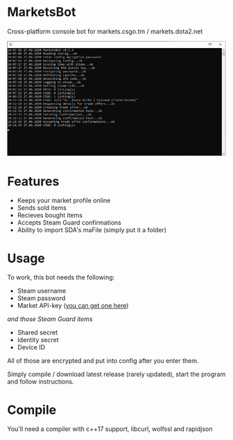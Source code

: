 # MarketsBot
Cross-platform console bot for markets.csgo.tm / markets.dota2.net

![screenshot](screenshot.png)

# Features
* Keeps your market profile online
* Sends sold items
* Recieves bought items
* Accepts Steam Guard confirmations
* Ability to import SDA's maFile (simply put it a folder)

# Usage
To work, this bot needs the following:
* Steam username
* Steam password
* Market API-key ([you can get one here](https://market.csgo.com/docs-v2))

*and those Steam Guard items*
* Shared secret
* Identity secret
* Device ID

All of those are encrypted and put into config after you enter them.

Simply compile / download latest release (rarely updated), start the program and follow instructions.

# Compile
You'll need a compiler with c++17 support, libcurl, wolfssl and rapidjson
